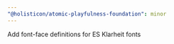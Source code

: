 ```yaml
---
"@holisticon/atomic-playfulness-foundation": minor
---
```


Add font-face definitions for ES Klarheit fonts
